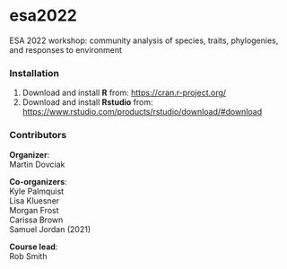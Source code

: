 # esa2022

ESA 2022 workshop: community analysis of species, traits, phylogenies, and responses to environment

### Installation

1.  Download and install **R** from: https://cran.r-project.org/  
2.  Download and install **Rstudio** from: https://www.rstudio.com/products/rstudio/download/#download  


### Contributors

**Organizer**:  
Martin Dovciak   

**Co-organizers**:  
Kyle Palmquist  
Lisa Kluesner  
Morgan Frost  
Carissa Brown  
Samuel Jordan (2021)  

**Course lead**:  
Rob Smith  

